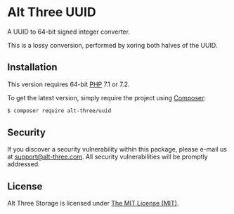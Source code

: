 # Alt Three UUID

A UUID to 64-bit signed integer converter.

This is a lossy conversion, performed by xoring both halves of the UUID.


## Installation

This version requires 64-bit [PHP](https://php.net) 7.1 or 7.2.

To get the latest version, simply require the project using [Composer](https://getcomposer.org):

```bash
$ composer require alt-three/uuid
```


## Security

If you discover a security vulnerability within this package, please e-mail us at support@alt-three.com. All security vulnerabilities will be promptly addressed.


## License

Alt Three Storage is licensed under [The MIT License (MIT)](LICENSE).
